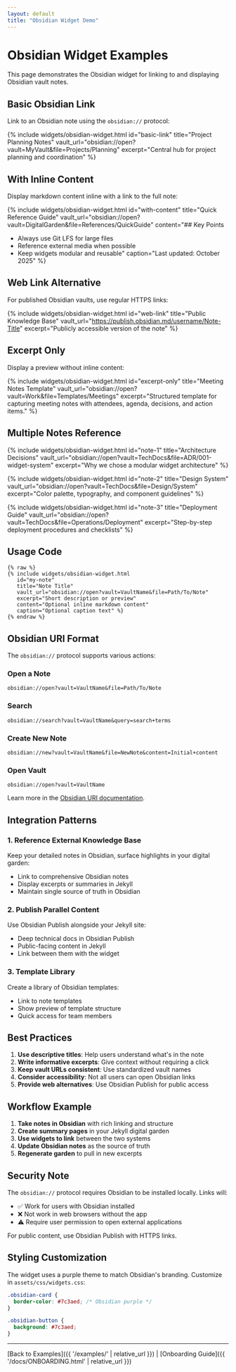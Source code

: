 ```yaml
---
layout: default
title: "Obsidian Widget Demo"
---
```


# Obsidian Widget Examples

This page demonstrates the Obsidian widget for linking to and displaying Obsidian vault notes.

## Basic Obsidian Link

Link to an Obsidian note using the `obsidian://` protocol:

{% include widgets/obsidian-widget.html 
   id="basic-link" 
   title="Project Planning Notes" 
   vault_url="obsidian://open?vault=MyVault&file=Projects/Planning"
   excerpt="Central hub for project planning and coordination" %}

## With Inline Content

Display markdown content inline with a link to the full note:

{% include widgets/obsidian-widget.html 
   id="with-content" 
   title="Quick Reference Guide" 
   vault_url="obsidian://open?vault=DigitalGarden&file=References/QuickGuide"
   content="## Key Points

- Always use Git LFS for large files
- Reference external media when possible
- Keep widgets modular and reusable"
   caption="Last updated: October 2025" %}

## Web Link Alternative

For published Obsidian vaults, use regular HTTPS links:

{% include widgets/obsidian-widget.html 
   id="web-link" 
   title="Public Knowledge Base" 
   vault_url="https://publish.obsidian.md/username/Note-Title"
   excerpt="Publicly accessible version of the note" %}

## Excerpt Only

Display a preview without inline content:

{% include widgets/obsidian-widget.html 
   id="excerpt-only" 
   title="Meeting Notes Template" 
   vault_url="obsidian://open?vault=Work&file=Templates/Meetings"
   excerpt="Structured template for capturing meeting notes with attendees, agenda, decisions, and action items." %}

## Multiple Notes Reference

{% include widgets/obsidian-widget.html 
   id="note-1" 
   title="Architecture Decisions" 
   vault_url="obsidian://open?vault=TechDocs&file=ADR/001-widget-system"
   excerpt="Why we chose a modular widget architecture" %}

{% include widgets/obsidian-widget.html 
   id="note-2" 
   title="Design System" 
   vault_url="obsidian://open?vault=TechDocs&file=Design/System"
   excerpt="Color palette, typography, and component guidelines" %}

{% include widgets/obsidian-widget.html 
   id="note-3" 
   title="Deployment Guide" 
   vault_url="obsidian://open?vault=TechDocs&file=Operations/Deployment"
   excerpt="Step-by-step deployment procedures and checklists" %}

## Usage Code

```liquid
{% raw %}
{% include widgets/obsidian-widget.html 
   id="my-note" 
   title="Note Title" 
   vault_url="obsidian://open?vault=VaultName&file=Path/To/Note"
   excerpt="Short description or preview"
   content="Optional inline markdown content"
   caption="Optional caption text" %}
{% endraw %}
```

## Obsidian URI Format

The `obsidian://` protocol supports various actions:

### Open a Note
```
obsidian://open?vault=VaultName&file=Path/To/Note
```

### Search
```
obsidian://search?vault=VaultName&query=search+terms
```

### Create New Note
```
obsidian://new?vault=VaultName&file=NewNote&content=Initial+content
```

### Open Vault
```
obsidian://open?vault=VaultName
```

Learn more in the [Obsidian URI documentation](https://help.obsidian.md/Advanced+topics/Using+obsidian+URI).

## Integration Patterns

### 1. Reference External Knowledge Base

Keep your detailed notes in Obsidian, surface highlights in your digital garden:

- Link to comprehensive Obsidian notes
- Display excerpts or summaries in Jekyll
- Maintain single source of truth in Obsidian

### 2. Publish Parallel Content

Use Obsidian Publish alongside your Jekyll site:

- Deep technical docs in Obsidian Publish
- Public-facing content in Jekyll
- Link between them with the widget

### 3. Template Library

Create a library of Obsidian templates:

- Link to note templates
- Show preview of template structure
- Quick access for team members

## Best Practices

1. **Use descriptive titles**: Help users understand what's in the note
2. **Write informative excerpts**: Give context without requiring a click
3. **Keep vault URLs consistent**: Use standardized vault names
4. **Consider accessibility**: Not all users can open Obsidian links
5. **Provide web alternatives**: Use Obsidian Publish for public access

## Workflow Example

1. **Take notes in Obsidian** with rich linking and structure
2. **Create summary pages** in your Jekyll digital garden
3. **Use widgets to link** between the two systems
4. **Update Obsidian notes** as the source of truth
5. **Regenerate garden** to pull in new excerpts

## Security Note

The `obsidian://` protocol requires Obsidian to be installed locally. Links will:

- ✅ Work for users with Obsidian installed
- ❌ Not work in web browsers without the app
- ⚠️ Require user permission to open external applications

For public content, use Obsidian Publish with HTTPS links.

## Styling Customization

The widget uses a purple theme to match Obsidian's branding. Customize in `assets/css/widgets.css`:

```css
.obsidian-card {
  border-color: #7c3aed; /* Obsidian purple */
}

.obsidian-button {
  background: #7c3aed;
}
```

---

[Back to Examples]({{ '/examples/' | relative_url }}) | [Onboarding Guide]({{ '/docs/ONBOARDING.html' | relative_url }})
